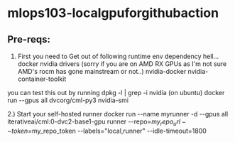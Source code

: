 # mlops103-localgpuforgithubaction

## Pre-reqs:

1) First you need to Get out of following runtime env dependency hell... 
docker
nvidia drivers (sorry if you are on AMD RX GPUs as I'm not sure AMD's rocm has gone mainstream or not..)
nvidia-docker
nvidia-container-toolkit

you can test this out by running 
dpkg -l | grep -i nvidia (on ubuntu)
docker run --gpus all dvcorg/cml-py3 nvidia-smi

2.) Start your self-hosted runner
docker run --name myrunner -d --gpus all iterativeai/cml:0-dvc2-base1-gpu  runner   --repo=$my_repo_url --token=$my_repo_token  --labels="local,runner"  --idle-timeout=1800
